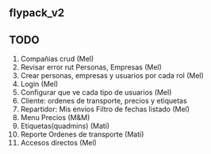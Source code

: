 ## flypack_v2


## TODO

1. Compañias crud (Mel)
2. Revisar error rut Personas, Empresas (Mel)
3. Crear personas, empresas y usuarios por cada rol (Mel)
4. Login (Mel)  
5. Configurar que ve cada tipo de usuarios (Mel)
6. Cliente: ordenes de transporte, precios y etiquetas
7. Repartidor: Mis envios Filtro de fechas listado (Mel)
8. Menu Precios (M&M)
9. Etiquetas(quadmins) (Mati)
10. Reporte Ordenes de transporte (Mati)
11. Accesos directos (Mel)